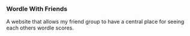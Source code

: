 ### Wordle With Friends
A website that allows my friend group to have a central place for seeing each others wordle scores. 
